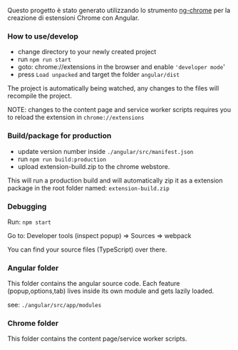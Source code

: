 Questo progetto è stato generato utilizzando lo strumento [ng-chrome](https://github.com/larscom/ng-chrome-extension) per la creazione di estensioni Chrome con Angular.


### How to use/develop

* change directory to your newly created project
* run `npm run start`
* goto: chrome://extensions in the browser and enable `'developer mode`'
* press `Load unpacked` and target the folder `angular/dist`

The project is automatically being watched, any changes to the files will recompile the project.

NOTE: changes to the content page and service worker scripts requires you to reload the extension
in `chrome://extensions`

### Build/package for production

* update version number inside `./angular/src/manifest.json`
* run `npm run build:production`
* upload extension-build.zip to the chrome webstore.

This will run a production build and will automatically zip it as a extension package in the root folder
named: `extension-build.zip`

### Debugging

Run: `npm start`

Go to: Developer tools (inspect popup) => Sources => webpack

You can find your source files (TypeScript) over there.

### Angular folder

This folder contains the angular source code. Each feature (popup,options,tab) lives inside its own module and gets
lazily loaded.

see: `./angular/src/app/modules`

### Chrome folder

This folder contains the content page/service worker scripts.

